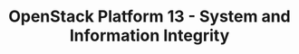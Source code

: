 ---
permalink: /product-documents/osp13/nist-800-53/si/
layout: control_family
title: OpenStack Platform 13 - System and Information Integrity
category: Product Documents
lead: |
  Control responses for NIST 800-53 rev4.
subnav:
  data: components.osp13.satisfies
  href: ['#%', control_key]
  text: control_key
product_info:
  name: OpenStack Platform 13
  opencontrol_component: osp13
  control_family_shorthand: SI
---